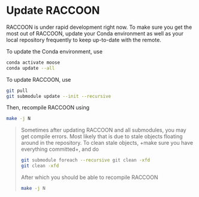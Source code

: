 # Update RACCOON

RACCOON is under rapid development right now. To make sure you get the most out of RACCOON, update your Conda environment as well as your local repository frequently to keep up-to-date with the remote.

To update the Conda environment, use

```bash
conda activate moose
conda update --all
```

To update RACCOON, use

```bash
git pull
git submodule update --init --recursive
```

Then, recompile RACCOON using

```bash
make -j N
```

> Sometimes after updating RACCOON and all submodules, you may get compile errors. Most likely that is due to stale objects floating around in the repository. To clean stale objects, +make sure you have everything committed+, and do
>
> ```bash
> git submodule foreach --recursive git clean -xfd
> git clean -xfd
> ```
>
> After which you should be able to recompile RACCOON
>
> ```bash
> make -j N
> ```
